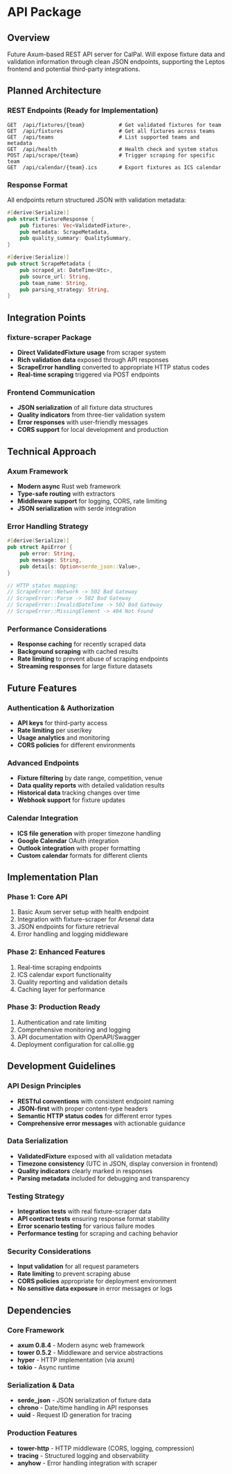 # API Package

## Overview
Future Axum-based REST API server for CalPal. Will expose fixture data and validation information through clean JSON endpoints, supporting the Leptos frontend and potential third-party integrations.

## Planned Architecture

### REST Endpoints (Ready for Implementation)
```
GET  /api/fixtures/{team}           # Get validated fixtures for team
GET  /api/fixtures                  # Get all fixtures across teams
GET  /api/teams                     # List supported teams and metadata
GET  /api/health                    # Health check and system status
POST /api/scrape/{team}             # Trigger scraping for specific team
GET  /api/calendar/{team}.ics       # Export fixtures as ICS calendar
```

### Response Format
All endpoints return structured JSON with validation metadata:

```rust
#[derive(Serialize)]
pub struct FixtureResponse {
    pub fixtures: Vec<ValidatedFixture>,
    pub metadata: ScrapeMetadata,
    pub quality_summary: QualitySummary,
}

#[derive(Serialize)]
pub struct ScrapeMetadata {
    pub scraped_at: DateTime<Utc>,
    pub source_url: String,
    pub team_name: String,
    pub parsing_strategy: String,
}
```

## Integration Points

### fixture-scraper Package
- **Direct ValidatedFixture usage** from scraper system
- **Rich validation data** exposed through API responses
- **ScrapeError handling** converted to appropriate HTTP status codes
- **Real-time scraping** triggered via POST endpoints

### Frontend Communication
- **JSON serialization** of all fixture data structures
- **Quality indicators** from three-tier validation system
- **Error responses** with user-friendly messages
- **CORS support** for local development and production

## Technical Approach

### Axum Framework
- **Modern async** Rust web framework
- **Type-safe routing** with extractors
- **Middleware support** for logging, CORS, rate limiting
- **JSON serialization** with serde integration

### Error Handling Strategy
```rust
#[derive(Serialize)]
pub struct ApiError {
    pub error: String,
    pub message: String,
    pub details: Option<serde_json::Value>,
}

// HTTP status mapping:
// ScrapeError::Network -> 502 Bad Gateway
// ScrapeError::Parse -> 502 Bad Gateway  
// ScrapeError::InvalidDateTime -> 502 Bad Gateway
// ScrapeError::MissingElement -> 404 Not Found
```

### Performance Considerations
- **Response caching** for recently scraped data
- **Background scraping** with cached results
- **Rate limiting** to prevent abuse of scraping endpoints
- **Streaming responses** for large fixture datasets

## Future Features

### Authentication & Authorization
- **API keys** for third-party access
- **Rate limiting** per user/key
- **Usage analytics** and monitoring
- **CORS policies** for different environments

### Advanced Endpoints
- **Fixture filtering** by date range, competition, venue
- **Data quality reports** with detailed validation results
- **Historical data** tracking changes over time
- **Webhook support** for fixture updates

### Calendar Integration
- **ICS file generation** with proper timezone handling
- **Google Calendar** OAuth integration
- **Outlook integration** with proper formatting
- **Custom calendar** formats for different clients

## Implementation Plan

### Phase 1: Core API
1. Basic Axum server setup with health endpoint
2. Integration with fixture-scraper for Arsenal data
3. JSON endpoints for fixture retrieval
4. Error handling and logging middleware

### Phase 2: Enhanced Features  
1. Real-time scraping endpoints
2. ICS calendar export functionality
3. Quality reporting and validation details
4. Caching layer for performance

### Phase 3: Production Ready
1. Authentication and rate limiting
2. Comprehensive monitoring and logging
3. API documentation with OpenAPI/Swagger
4. Deployment configuration for cal.ollie.gg

## Development Guidelines

### API Design Principles
- **RESTful conventions** with consistent endpoint naming
- **JSON-first** with proper content-type headers
- **Semantic HTTP status codes** for different error types
- **Comprehensive error messages** with actionable guidance

### Data Serialization
- **ValidatedFixture** exposed with all validation metadata
- **Timezone consistency** (UTC in JSON, display conversion in frontend)
- **Quality indicators** clearly marked in responses
- **Parsing metadata** included for debugging and transparency

### Testing Strategy
- **Integration tests** with real fixture-scraper data
- **API contract tests** ensuring response format stability
- **Error scenario testing** for various failure modes
- **Performance testing** for scraping and caching behavior

### Security Considerations
- **Input validation** for all request parameters
- **Rate limiting** to prevent scraping abuse
- **CORS policies** appropriate for deployment environment
- **No sensitive data exposure** in error messages or logs

## Dependencies

### Core Framework
- **axum 0.8.4** - Modern async web framework
- **tower 0.5.2** - Middleware and service abstractions
- **hyper** - HTTP implementation (via axum)
- **tokio** - Async runtime

### Serialization & Data
- **serde_json** - JSON serialization of fixture data
- **chrono** - Date/time handling in API responses
- **uuid** - Request ID generation for tracing

### Production Features
- **tower-http** - HTTP middleware (CORS, logging, compression)
- **tracing** - Structured logging and observability
- **anyhow** - Error handling integration with scraper